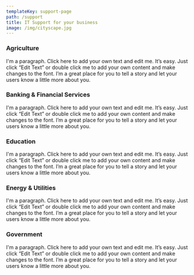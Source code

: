 ```yaml
---
templateKey: support-page
path: /support
title: IT Support for your business
image: /img/cityscape.jpg
---
```


### Agriculture

I'm a paragraph. Click here to add your own text and edit me. It’s easy. Just click “Edit Text” or double click me to add your own content and make changes to the font. I’m a great place for you to tell a story and let your users know a little more about you.

### Banking & Financial Services

I'm a paragraph. Click here to add your own text and edit me. It’s easy. Just click “Edit Text” or double click me to add your own content and make changes to the font. I’m a great place for you to tell a story and let your users know a little more about you.

### Education

I'm a paragraph. Click here to add your own text and edit me. It’s easy. Just click “Edit Text” or double click me to add your own content and make changes to the font. I’m a great place for you to tell a story and let your users know a little more about you.

### Energy & Utilities

I'm a paragraph. Click here to add your own text and edit me. It’s easy. Just click “Edit Text” or double click me to add your own content and make changes to the font. I’m a great place for you to tell a story and let your users know a little more about you.

### Government

I'm a paragraph. Click here to add your own text and edit me. It’s easy. Just click “Edit Text” or double click me to add your own content and make changes to the font. I’m a great place for you to tell a story and let your users know a little more about you.
